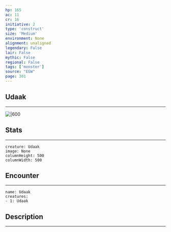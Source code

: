 ```yaml
---
hp: 165
ac: 11
cr: 16
initiative: 2
type: 'construct'    
size: 'Medium'
environment: None
alignment: unaligned
legendary: False
lair: False
mythic: False
regional: False
tags: ['monster']
source: "EGW"
page: 301
---
```


## Udaak
---

![|600](D:/Program%20Files/5e.tools/img/bestiary/EGW/Udaak.jpg)

## Stats
---

```statblock
creature: Udaak
image: None
columnHeight: 500
columnWidth: 500
```

## Encounter
---

```encounter-table
name: Udaak
creatures:
- 1: Udaak
```

## Description
---




